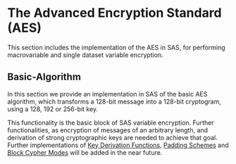 # The Advanced Encryption Standard (AES)

This section includes the implementation of the AES in SAS, for performing macrovariable and single dataset variable encryption.

## Basic-Algorithm

In this section we provide an implementation in SAS of the basic AES algorithm, which transforms a 128-bit message into a 128-bit cryptogram, using a 128, 192 or 256-bit key.

This functionality is the basic block of SAS variable encryption. Further functionalities, as encryption of messages of an arbitrary length, and derivation of strong cryptographic keys are needed to achieve that goal. Further implementations of [Key Derivation Functions](https://en.wikipedia.org/wiki/Key_derivation_function), [Padding Schemes](https://en.wikipedia.org/wiki/Padding_(cryptography)) and [Block Cypher Modes](https://en.wikipedia.org/wiki/Block_cipher_mode_of_operation) will be added in the near future.
